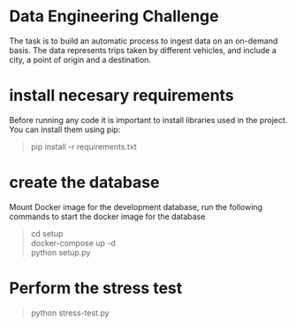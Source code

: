 # Data Engineering Challenge
The task is to build an automatic process to ingest data on an on-demand basis. The data represents trips taken by different vehicles, and include a city, a point of origin and a destination.

# install necesary requirements
Before running any code it is important to install libraries used in the project. You can install them using pip:
> pip install -r requirements.txt

# create the database
Mount Docker image for the development database, run the following commands to start the docker image for the database

>cd setup <br>
>docker-compose up -d <br>
>python setup.py <br>

# Perform the stress test

> python stress-test.py
